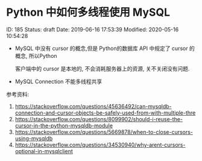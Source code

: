 # Python 中如何多线程使用 MySQL


ID: 185
Status: draft
Date: 2019-06-16 17:53:39
Modified: 2020-05-16 10:54:28


- MySQL 中没有 cursor 的概念,但是 Python的数据库 API 中规定了 cursor 的概念, 所以Python

    客户端中的 cursor 是本地的, 不会消耗服务器上的资源, 关不关闭没有问题.

- MySQL Connection 不能多线程共享



参考资料:

1. https://stackoverflow.com/questions/45636492/can-mysqldb-connection-and-cursor-objects-be-safely-used-from-with-multiple-thre
2. https://stackoverflow.com/questions/8099902/should-i-reuse-the-cursor-in-the-python-mysqldb-module
3. https://stackoverflow.com/questions/5669878/when-to-close-cursors-using-mysqldb
4. https://stackoverflow.com/questions/34530940/why-arent-cursors-optional-in-mysqlclient